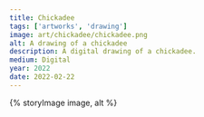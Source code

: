 ```yaml
---
title: Chickadee
tags: ['artworks', 'drawing']
image: art/chickadee/chickadee.png
alt: A drawing of a chickadee
description: A digital drawing of a chickadee.
medium: Digital
year: 2022
date: 2022-02-22
---
```

{% storyImage image, alt %}